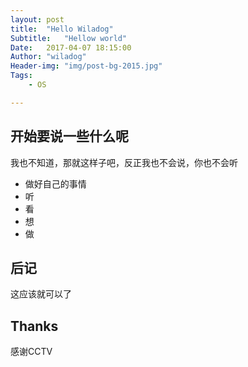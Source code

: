 ```yaml
---
layout:	post
title:	"Hello Wiladog"
Subtitle:	"Hellow world"
Date:	2017-04-07 18:15:00
Author:	"wiladog"
Header-img:	"img/post-bg-2015.jpg"
Tags:
    - OS

---
```




## 开始要说一些什么呢

我也不知道，那就这样子吧，反正我也不会说，你也不会听

- 做好自己的事情
- 听
- 看
- 想
- 做 

## 后记

这应该就可以了



## Thanks

感谢CCTV